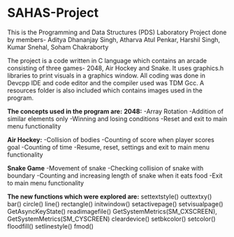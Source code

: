 # SAHAS-Project

This is the Programming and Data Structures (PDS) Laboratory Project done by members- Aditya Dhananjay Singh, Atharva Atul Penkar, Harshil Singh, Kumar Snehal, Soham Chakraborty

The project is a code written in C language which contains an arcade consisting of three games- 2048, Air Hockey and Snake. It uses graphics.h libraries to print visuals in a graphics window. All coding was done in Devcpp IDE and code editor and the compiler used was TDM Gcc. A resources folder is also included which contains images used in the program.

**The concepts used in the program are:**
**2048:**
-Array Rotation
-Addition of similar elements only
-Winning and losing conditions
-Reset and exit to main menu functionality

**Air Hockey:**
-Collision of bodies
-Counting of score when player scores goal
-Counting of time
-Resume, reset, settings and exit to main menu functionality

**Snake Game**
-Movement of snake
-Checking collision of snake with boundary
-Counting and increasing length of snake when it eats food
-Exit to main menu functionality

**The new functions which were explored are:**
settextstyle()
outtextxy()
bar()
circle()
line()
rectangle()
initwindow()
setactivepage()
setvisualpage()
GetAsyncKeyState()
readimagefile()
GetSystemMetrics(SM_CXSCREEN), GetSystemMetrics(SM_CYSCREEN)
cleardevice()
setbkcolor()
setcolor()
floodfill()
setlinestyle()
fmod()
